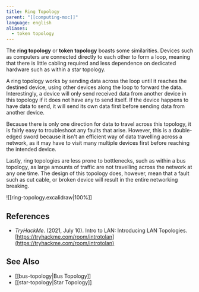 ```yaml
---
title: Ring Topology
parent: "[[computing-moc]]"
language: english
aliases:
  - token topology
---
```



The **ring topology** or **token topology** boasts some similarities. Devices such as computers are connected directly to each other to form a loop, meaning that there is little cabling required and less dependence on dedicated hardware such as within a star topology.

A ring topology works by sending data across the loop until it reaches the destined device, using other devices along the loop to forward the data. Interestingly, a device will only send received data from another device in this topology if it does not have any to send itself. If the device happens to have data to send, it will send its own data first before sending data from another device.

Because there is only one direction for data to travel across this topology, it is fairly easy to troubleshoot any faults that arise. However, this is a double-edged sword because it isn't an efficient way of data travelling across a network, as it may have to visit many multiple devices first before reaching the intended device.

Lastly, ring topologies are less prone to bottlenecks, such as within a bus topology, as large amounts of traffic are not travelling across the network at any one time. The design of this topology does, however, mean that a fault such as cut cable, or broken device will result in the entire networking breaking.

![[ring-topology.excalidraw|100%]]

## References

- _TryHackMe_. (2021, July 10). <span class="reference-title">Intro to LAN: Introducing LAN Topologies</span>. [https://tryhackme.com/room/introtolan](https://tryhackme.com/room/introtolan)

## See Also

- [[bus-topology|Bus Topology]]
- [[star-topology|Star Topology]]
